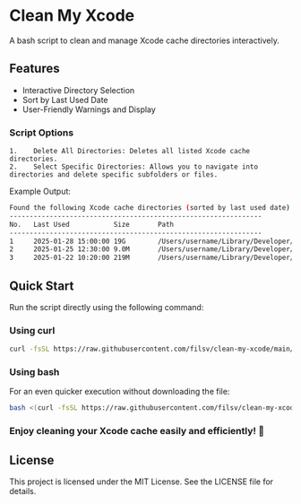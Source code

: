 # Clean My Xcode

A bash script to clean and manage Xcode cache directories interactively.

## Features

- Interactive Directory Selection
- Sort by Last Used Date
- User-Friendly Warnings and Display

### Script Options
    1.    Delete All Directories: Deletes all listed Xcode cache directories.
    2.    Select Specific Directories: Allows you to navigate into directories and delete specific subfolders or files.
    
Example Output:
```bash
Found the following Xcode cache directories (sorted by last used date):
---------------------------------------------------------------
No.   Last Used           Size       Path
---------------------------------------------------------------
1     2025-01-28 15:00:00 19G        /Users/username/Library/Developer/Xcode/DerivedData
2     2025-01-25 12:30:00 9.0M       /Users/username/Library/Developer/Xcode/Archives
3     2025-01-22 10:20:00 219M       /Users/username/Library/Developer/Xcode/Products
```

## Quick Start

Run the script directly using the following command:

### Using curl
```bash
curl -fsSL https://raw.githubusercontent.com/filsv/clean-my-xcode/main/clean-my-xcode.sh -o clean-my-xcode.sh && bash clean-my-xcode.sh
```

### Using bash
For an even quicker execution without downloading the file:
```bash
bash <(curl -fsSL https://raw.githubusercontent.com/filsv/clean-my-xcode/main/clean-my-xcode.sh)
```

### Enjoy cleaning your Xcode cache easily and efficiently! 🚀


## License

This project is licensed under the MIT License. See the LICENSE file for details.
